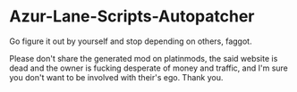 # Azur-Lane-Scripts-Autopatcher
Go figure it out by yourself and stop depending on others, faggot.

Please don't share the generated mod on platinmods, the said website is dead and the owner is fucking desperate of money and traffic, and I'm sure you don't want to be involved with their's ego. Thank you.
